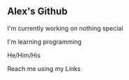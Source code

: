 ## Alex's Github

I'm currently working on nothing special

I'm learning programming

He/Him/His

Reach me using my Links
